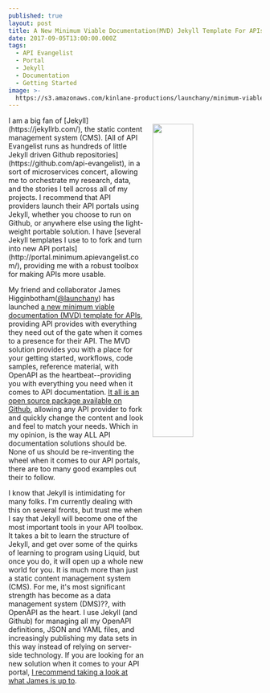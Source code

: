 ```yaml
---
published: true
layout: post
title: A New Minimum Viable Documentation(MVD) Jekyll Template For APIs
date: 2017-09-05T13:00:00.000Z
tags:
  - API Evangelist
  - Portal
  - Jekyll
  - Documentation
  - Getting Started
image: >-
  https://s3.amazonaws.com/kinlane-productions/launchany/minimum-viable-documentation-template+for-apis.png
---
```

<p><a href="https://launchany.github.io/mvd-template/"><img src="https://s3.amazonaws.com/kinlane-productions/launchany/minimum-viable-documentation-template+for-apis.png" align="right" width="40%" style="padding:15px;" /></a></p>I am a big fan of [Jekyll](https://jekyllrb.com/), the static content management system (CMS). [All of API Evangelist runs as hundreds of little Jekyll driven Github repositories](https://github.com/api-evangelist), in a sort of microservices concert, allowing me to orchestrate my research, data, and the stories I tell across all of my projects. I recommend that API providers launch their API portals using Jekyll, whether you choose to run on Github, or anywhere else using the light-weight portable solution. I have [several Jekyll templates I use to to fork and turn into new API portals](http://portal.minimum.apievangelist.com/), providing me with a robust toolbox for making APIs more usable.

My friend and collaborator James Higginbotham([@launchany](https://twitter.com/launchany)) has launched [a new minimum viable documentation (MVD) template for APIs](https://launchany.github.io/mvd-template/), providing API provides with everything they need out of the gate when it comes to a presence for their API. The MVD solution provides you with a place for your getting started, workflows, code samples, reference material, with OpenAPI as the heartbeat--providing you with everything you need when it comes to API documentation. [It all is an open source package available on Github](https://github.com/launchany/mvd-template), allowing any API provider to fork and quickly change the content and look and feel to match your needs. Which in my opinion, is the way ALL API documentation solutions should be. None of us should be re-inventing the wheel when it comes to our API portals, there are too many good examples out their to follow.

I know that Jekyll is intimidating for many folks. I'm currently dealing with this on several fronts, but trust me when I say that Jekyll will become one of the most important tools in your API toolbox. It takes a bit to learn the structure of Jekyll, and get over some of the quirks of learning to program using Liquid, but once you do, it will open up a whole new world for you. It is much more than just a static content management system (CMS). For me, it's most significant strength has become as a data management system (DMS)??, with OpenAPI as the heart. I use Jekyll (and Github) for managing all my OpenAPI definitions, JSON and YAML files, and increasingly publishing my data sets in this way instead of relying on server-side technology. If you are looking for an new solution when it comes to your API portal, [I recommend taking a look at what James is up to](https://launchany.github.io/mvd-template/).
